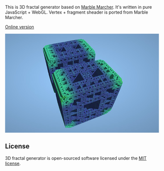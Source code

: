 This is 3D fractal generator based on [Marble Marcher](https://github.com/HackerPoet/MarbleMarcher). It's written in pure JavaScript + WebGL. Vertex + fragment sheader is ported from Marble Marcher.

[Online version](http://n4no.com/projects/3dFractalGenerator/3d-fractal-generator.html)

![3D Fractal Generator](assets/cover.jpg)

## License

3D fractal generator is open-sourced software licensed under the [MIT license](http://opensource.org/licenses/MIT).